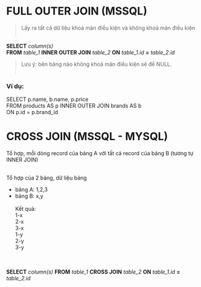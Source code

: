 # FULL OUTER JOIN (MSSQL)

> Lấy ra tất cả dữ liệu khoả mãn điều kiện và không khoả mãn điều kiện<br><br>

**SELECT** _column(s)_<br>
**FROM** _table_1_ **INNER OUTER JOIN** _table_2_
**ON** _table_1.id_ **=** _table_2.id_

> Lưu ý: bên bảng nào không khoả mãn điều kiện sẽ để NULL. <br><br>

### Ví dụ:

SELECT p.name, b.name, p.price<br>
FROM products AS p INNER OUTER JOIN brands AS b<br>
ON p.id = p.brand_id<br>

# CROSS JOIN (MSSQL - MYSQL)

Tổ hợp, mỗi dòng record của bảng A với tất cả record của bảng B (tương tự INNER JOIN)<br><br>

Tổ hợp của 2 bảng, dữ liệu bảng<br>

- bảng A: 1,2,3<br>
- bảng B: x,y<br><br>
  Kết quả:<br>
  1-x<br>
  2-x<br>
  3-x<br>
  1-y<br>
  2-y<br>
  3-y<br><br><br>

**SELECT** _column(s)_
**FROM** _table_1_ **CROSS JOIN** _table_2_
**ON** _table_1.id_ **=** _table_2.id_
